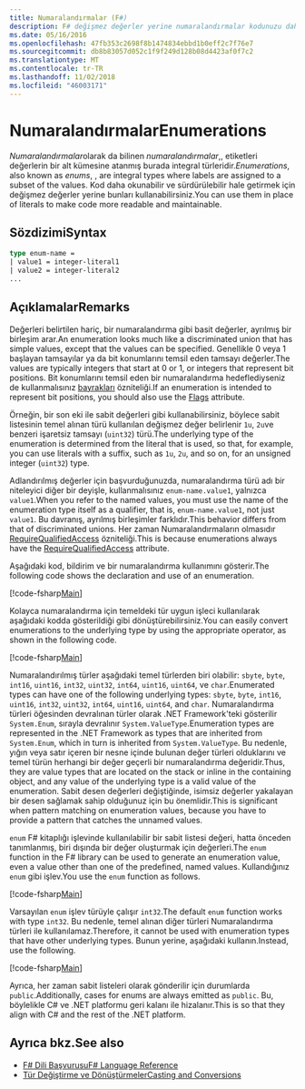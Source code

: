 ```yaml
---
title: Numaralandırmalar (F#)
description: F# değişmez değerler yerine numaralandırmalar kodunuzu daha okunabilir ve sürdürülebilir hale getirmek için kullanmayı öğrenin.
ms.date: 05/16/2016
ms.openlocfilehash: 47fb353c2698f8b1474834ebbd1b0eff2c7f76e7
ms.sourcegitcommit: db8b83057d052c1f9f249d128b08d4423af0f7c2
ms.translationtype: MT
ms.contentlocale: tr-TR
ms.lasthandoff: 11/02/2018
ms.locfileid: "46003171"
---
```

# <a name="enumerations"></a><span data-ttu-id="75b32-103">Numaralandırmalar</span><span class="sxs-lookup"><span data-stu-id="75b32-103">Enumerations</span></span>

<span data-ttu-id="75b32-104">*Numaralandırmalar*olarak da bilinen *numaralandırmalar*,, etiketleri değerlerin bir alt kümesine atanmış burada integral türleridir.</span><span class="sxs-lookup"><span data-stu-id="75b32-104">*Enumerations*, also known as *enums*, , are integral types where labels are assigned to a subset of the values.</span></span> <span data-ttu-id="75b32-105">Kod daha okunabilir ve sürdürülebilir hale getirmek için değişmez değerler yerine bunları kullanabilirsiniz.</span><span class="sxs-lookup"><span data-stu-id="75b32-105">You can use them in place of literals to make code more readable and maintainable.</span></span>

## <a name="syntax"></a><span data-ttu-id="75b32-106">Sözdizimi</span><span class="sxs-lookup"><span data-stu-id="75b32-106">Syntax</span></span>

```fsharp
type enum-name =
| value1 = integer-literal1
| value2 = integer-literal2
...
```

## <a name="remarks"></a><span data-ttu-id="75b32-107">Açıklamalar</span><span class="sxs-lookup"><span data-stu-id="75b32-107">Remarks</span></span>

<span data-ttu-id="75b32-108">Değerleri belirtilen hariç, bir numaralandırma gibi basit değerler, ayrılmış bir birleşim arar.</span><span class="sxs-lookup"><span data-stu-id="75b32-108">An enumeration looks much like a discriminated union that has simple values, except that the values can be specified.</span></span> <span data-ttu-id="75b32-109">Genellikle 0 veya 1 başlayan tamsayılar ya da bit konumlarını temsil eden tamsayı değerler.</span><span class="sxs-lookup"><span data-stu-id="75b32-109">The values are typically integers that start at 0 or 1, or integers that represent bit positions.</span></span> <span data-ttu-id="75b32-110">Bit konumlarını temsil eden bir numaralandırma hedeflediyseniz de kullanmalısınız [bayrakları](xref:System.FlagsAttribute) özniteliği.</span><span class="sxs-lookup"><span data-stu-id="75b32-110">If an enumeration is intended to represent bit positions, you should also use the [Flags](xref:System.FlagsAttribute) attribute.</span></span>

<span data-ttu-id="75b32-111">Örneğin, bir son eki ile sabit değerleri gibi kullanabilirsiniz, böylece sabit listesinin temel alınan türü kullanılan değişmez değer belirlenir `1u`, `2u`ve benzeri işaretsiz tamsayı (`uint32`) türü.</span><span class="sxs-lookup"><span data-stu-id="75b32-111">The underlying type of the enumeration is determined from the literal that is used, so that, for example, you can use literals with a suffix, such as `1u`, `2u`, and so on, for an unsigned integer (`uint32`) type.</span></span>

<span data-ttu-id="75b32-112">Adlandırılmış değerler için başvurduğunuzda, numaralandırma türü adı bir niteleyici diğer bir deyişle, kullanmalısınız `enum-name.value1`, yalnızca `value1`.</span><span class="sxs-lookup"><span data-stu-id="75b32-112">When you refer to the named values, you must use the name of the enumeration type itself as a qualifier, that is, `enum-name.value1`, not just `value1`.</span></span> <span data-ttu-id="75b32-113">Bu davranış, ayrılmış birleşimler farklıdır.</span><span class="sxs-lookup"><span data-stu-id="75b32-113">This behavior differs from that of discriminated unions.</span></span> <span data-ttu-id="75b32-114">Her zaman Numaralandırmaların olmasıdır [RequireQualifiedAccess](https://msdn.microsoft.com/library/8b9b6ade-0471-4413-ac5d-638cd0de5f15) özniteliği.</span><span class="sxs-lookup"><span data-stu-id="75b32-114">This is because enumerations always have the [RequireQualifiedAccess](https://msdn.microsoft.com/library/8b9b6ade-0471-4413-ac5d-638cd0de5f15) attribute.</span></span>

<span data-ttu-id="75b32-115">Aşağıdaki kod, bildirim ve bir numaralandırma kullanımını gösterir.</span><span class="sxs-lookup"><span data-stu-id="75b32-115">The following code shows the declaration and use of an enumeration.</span></span>

[!code-fsharp[Main](../../../samples/snippets/fsharp/lang-ref-1/snippet2101.fs)]

<span data-ttu-id="75b32-116">Kolayca numaralandırma için temeldeki tür uygun işleci kullanılarak aşağıdaki kodda gösterildiği gibi dönüştürebilirsiniz.</span><span class="sxs-lookup"><span data-stu-id="75b32-116">You can easily convert enumerations to the underlying type by using the appropriate operator, as shown in the following code.</span></span>

[!code-fsharp[Main](../../../samples/snippets/fsharp/lang-ref-1/snippet2102.fs)]

<span data-ttu-id="75b32-117">Numaralandırılmış türler aşağıdaki temel türlerden biri olabilir: `sbyte`, `byte`, `int16`, `uint16`, `int32`, `uint32`, `int64`, `uint16`, `uint64`, ve `char`.</span><span class="sxs-lookup"><span data-stu-id="75b32-117">Enumerated types can have one of the following underlying types: `sbyte`, `byte`, `int16`, `uint16`, `int32`, `uint32`, `int64`, `uint16`, `uint64`, and `char`.</span></span> <span data-ttu-id="75b32-118">Numaralandırma türleri öğesinden devralınan türler olarak .NET Framework'teki gösterilir `System.Enum`, sırayla devralınır `System.ValueType`.</span><span class="sxs-lookup"><span data-stu-id="75b32-118">Enumeration types are represented in the .NET Framework as types that are inherited from `System.Enum`, which in turn is inherited from `System.ValueType`.</span></span> <span data-ttu-id="75b32-119">Bu nedenle, yığın veya satır içeren bir nesne içinde bulunan değer türleri olduklarını ve temel türün herhangi bir değer geçerli bir numaralandırma değeridir.</span><span class="sxs-lookup"><span data-stu-id="75b32-119">Thus, they are value types that are located on the stack or inline in the containing object, and any value of the underlying type is a valid value of the enumeration.</span></span> <span data-ttu-id="75b32-120">Sabit desen değerleri değiştiğinde, isimsiz değerler yakalayan bir desen sağlamak sahip olduğunuz için bu önemlidir.</span><span class="sxs-lookup"><span data-stu-id="75b32-120">This is significant when pattern matching on enumeration values, because you have to provide a pattern that catches the unnamed values.</span></span>

<span data-ttu-id="75b32-121">`enum` F# kitaplığı işlevinde kullanılabilir bir sabit listesi değeri, hatta önceden tanımlanmış, biri dışında bir değer oluşturmak için değerleri.</span><span class="sxs-lookup"><span data-stu-id="75b32-121">The `enum` function in the F# library can be used to generate an enumeration value, even a value other than one of the predefined, named values.</span></span> <span data-ttu-id="75b32-122">Kullandığınız `enum` gibi işlev.</span><span class="sxs-lookup"><span data-stu-id="75b32-122">You use the `enum` function as follows.</span></span>

[!code-fsharp[Main](../../../samples/snippets/fsharp/lang-ref-1/snippet2103.fs)]

<span data-ttu-id="75b32-123">Varsayılan `enum` işlev türüyle çalışır `int32`.</span><span class="sxs-lookup"><span data-stu-id="75b32-123">The default `enum` function works with type `int32`.</span></span> <span data-ttu-id="75b32-124">Bu nedenle, temel alınan diğer türleri Numaralandırma türleri ile kullanılamaz.</span><span class="sxs-lookup"><span data-stu-id="75b32-124">Therefore, it cannot be used with enumeration types that have other underlying types.</span></span> <span data-ttu-id="75b32-125">Bunun yerine, aşağıdaki kullanın.</span><span class="sxs-lookup"><span data-stu-id="75b32-125">Instead, use the following.</span></span>

[!code-fsharp[Main](../../../samples/snippets/fsharp/lang-ref-1/snippet2104.fs)]

<span data-ttu-id="75b32-126">Ayrıca, her zaman sabit listeleri olarak gönderilir için durumlarda `public`.</span><span class="sxs-lookup"><span data-stu-id="75b32-126">Additionally, cases for enums are always emitted as `public`.</span></span> <span data-ttu-id="75b32-127">Bu, böylelikle C# ve .NET platformu geri kalanı ile hizalanır.</span><span class="sxs-lookup"><span data-stu-id="75b32-127">This is so that they align with C# and the rest of the .NET platform.</span></span>

## <a name="see-also"></a><span data-ttu-id="75b32-128">Ayrıca bkz.</span><span class="sxs-lookup"><span data-stu-id="75b32-128">See also</span></span>

- [<span data-ttu-id="75b32-129">F# Dili Başvurusu</span><span class="sxs-lookup"><span data-stu-id="75b32-129">F# Language Reference</span></span>](index.md)
- [<span data-ttu-id="75b32-130">Tür Değiştirme ve Dönüştürmeler</span><span class="sxs-lookup"><span data-stu-id="75b32-130">Casting and Conversions</span></span>](casting-and-conversions.md)
